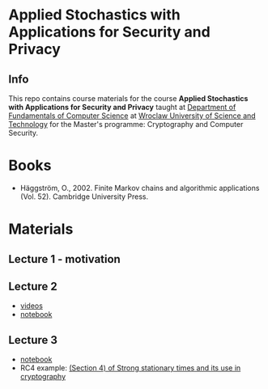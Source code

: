 # Applied Stochastics with Applications for Security and Privacy

## Info

This repo contains course materials for the course **Applied Stochastics with Applications for Security and Privacy**
taught at [Department of Fundamentals of Computer Science](https://cs.pwr.edu.pl/programs/2b-2019.html) at [Wroclaw University of Science and Technology](https://pwr.edu.pl/en/) for the Master's programme: Cryptography and Computer Security.

# Books

* Häggström, O., 2002. Finite Markov chains and algorithmic applications (Vol. 52). Cambridge University Press.


# Materials



## Lecture 1 - motivation

## Lecture 2



* [videos](https://cs.pwr.edu.pl/zagorski/applied-stochastics/)
* [notebook](02_intro/randomWalk1.ipynb)

## Lecture 3

* [notebook](02_intro/randomWalk2.ipynb)
* RC4 example: [(Section 4) of Strong stationary times and its use in cryptography](https://arxiv.org/pdf/1709.02631.pdf)
